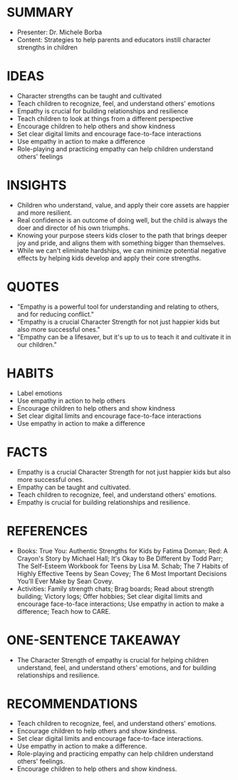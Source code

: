 # SUMMARY

- Presenter: Dr. Michele Borba
- Content: Strategies to help parents and educators instill character strengths in children

# IDEAS

- Character strengths can be taught and cultivated
- Teach children to recognize, feel, and understand others' emotions
- Empathy is crucial for building relationships and resilience
- Teach children to look at things from a different perspective
- Encourage children to help others and show kindness
- Set clear digital limits and encourage face-to-face interactions
- Use empathy in action to make a difference
- Role-playing and practicing empathy can help children understand others' feelings

# INSIGHTS

- Children who understand, value, and apply their core assets are happier and more resilient.
- Real confidence is an outcome of doing well, but the child is always the doer and director of his own triumphs.
- Knowing your purpose steers kids closer to the path that brings deeper joy and pride, and aligns them with something bigger than themselves.
- While we can't eliminate hardships, we can minimize potential negative effects by helping kids develop and apply their core strengths.

# QUOTES

- "Empathy is a powerful tool for understanding and relating to others, and for reducing conflict."
- "Empathy is a crucial Character Strength for not just happier kids but also more successful ones."
- "Empathy can be a lifesaver, but it's up to us to teach it and cultivate it in our children."

# HABITS

- Label emotions
- Use empathy in action to help others
- Encourage children to help others and show kindness
- Set clear digital limits and encourage face-to-face interactions
- Use empathy in action to make a difference

# FACTS

- Empathy is a crucial Character Strength for not just happier kids but also more successful ones.
- Empathy can be taught and cultivated.
- Teach children to recognize, feel, and understand others' emotions.
- Empathy is crucial for building relationships and resilience.

# REFERENCES

- Books: True You: Authentic Strengths for Kids by Fatima Doman; Red: A Crayon's Story by Michael Hall; It's Okay to Be Different by Todd Parr; The Self-Esteem Workbook for Teens by Lisa M. Schab; The 7 Habits of Highly Effective Teens by Sean Covey; The 6 Most Important Decisions You’ll Ever Make by Sean Covey.
- Activities: Family strength chats; Brag boards; Read about strength building; Victory logs; Offer hobbies; Set clear digital limits and encourage face-to-face interactions; Use empathy in action to make a difference; Teach how to CARE.

# ONE-SENTENCE TAKEAWAY

- The Character Strength of empathy is crucial for helping children understand, feel, and understand others' emotions, and for building relationships and resilience.

# RECOMMENDATIONS

- Teach children to recognize, feel, and understand others' emotions.
- Encourage children to help others and show kindness.
- Set clear digital limits and encourage face-to-face interactions.
- Use empathy in action to make a difference.
- Role-playing and practicing empathy can help children understand others' feelings.
- Encourage children to help others and show kindness.
